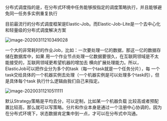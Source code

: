 分布式调度指的是，在分布式环境中任务能够按指定的调度策略执⾏，并且能够避免同⼀任务多实例重复执⾏



目前最流行的分布式调度框架是Elastic-Job。而Elastic-Job-Lite是一个去中心化和轻量级的分布式调度解决方案

![image-20200311210349028](C:\Users\T\AppData\Roaming\Typora\typora-user-images\image-20200311210349028.png)



⼀个⼤的⾮常耗时的作业Job，⽐如：⼀次要处理⼀亿的数据，那这⼀亿的数据存储在数据库中，如果
⽤⼀个作业节点处理⼀亿数据要很久，在互联⽹领域是不太能接受的，互联⽹领域更希望机器的增加去
横向扩展处理能⼒。所以， ElasticJob可以把作业分为多个的task（每⼀个task就是⼀个任务分⽚），每
⼀个task交给具体的⼀个机器实例去处理（⼀个机器实例是可以处理多个task的），但是具体每个task
执⾏什么逻辑由我们⾃⼰来指定。  

![image-20200311210511111](C:\Users\T\AppData\Roaming\Typora\typora-user-images\image-20200311210511111.png)





默认Strategy策略是平均去分，可以定制，⽐如某⼀个机器负载 ⽐较⾼或者预配置⽐较⾼，那么就可以写策略。分⽚和作业本身是通过⼀个注册中⼼协调的，因为在分布式环境下，状态数据肯定集中到⼀点，才可以在分布式中沟通。  